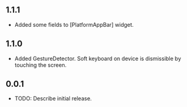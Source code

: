 ## 1.1.1

* Added some fields to [PlatformAppBar] widget.

## 1.1.0

* Added GestureDetector. Soft keyboard on device is dismissible by
touching the screen.

## 0.0.1

* TODO: Describe initial release.
